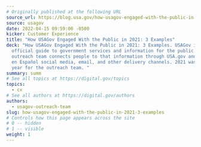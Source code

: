 ```yaml
---
# Originally published at the following URL
source_url: https://blog.usa.gov/how-usagov-engaged-with-the-public-in-2021-3-examples
source: usagov
date: 2022-04-15 09:59:00 -0500
kicker: Customer Experience
title: "How USAGov Engaged With the Public in 2021: 3 Examples"
deck: "How USAGov Engaged With the Public in 2021: 3 Examples. USAGov is the
  official guide to government services and information for the public. Its
  outreach team connects people to that information through USA.gov and USAGov
  en Español social media, email, and other delivery channels. 2021 was a busy
  year for the outreach team. "
summary: summ
# See all topics at https://digital.gov/topics
topics:
  - cx
# See all authors at https://digital.gov/authors
authors:
  - usagov-outreach-team
slug: how-usagov-engaged-with-the-public-in-2021-3-examples
# Controls how this page appears across the site
# 0 -- hidden
# 1 -- visible
weight: 1
---
```

